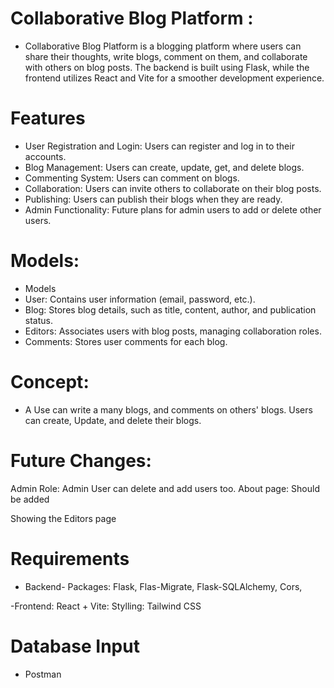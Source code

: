 
# Collaborative Blog Platform : 
- Collaborative Blog Platform is a blogging platform where users can share their thoughts, write blogs, comment on them, and collaborate with others on blog posts.
The backend is built using Flask, while the frontend utilizes React and Vite for a smoother development experience. 

# Features
- User Registration and Login: Users can register and log in to their accounts.
- Blog Management: Users can create, update, get, and delete blogs.
- Commenting System: Users can comment on blogs.
- Collaboration: Users can invite others to collaborate on their blog posts.
- Publishing: Users can publish their blogs when they are ready.
- Admin Functionality: Future plans for admin users to add or delete other users.

# Models: 
- Models
- User: Contains user information (email, password, etc.).
- Blog: Stores blog details, such as title, content, author, and publication status.
- Editors: Associates users with blog posts, managing collaboration roles.
- Comments: Stores user comments for each blog.

# Concept: 
- A Use can write a many blogs, and comments on others' blogs. 
Users can create, Update, and delete their blogs. 

# Future Changes: 
Admin Role: Admin User can delete and add users too. 
About page: Should be added 

Showing the Editors page 

# Requirements 
- Backend- Packages: 
 Flask, Flas-Migrate, Flask-SQLAlchemy, Cors, 

 -Frontend: 
 React + Vite: 
 Stylling: Tailwind CSS 

 # Database Input 
 - Postman 